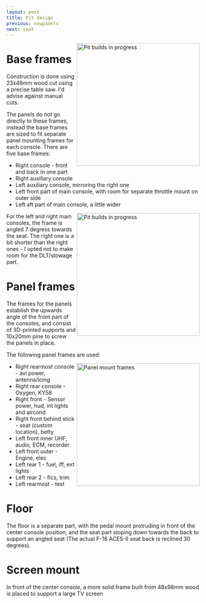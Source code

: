 ```yaml
---
layout: post
title: Pit design
previous: newpanels
next: seat
---
```


<a href="/viperpit/images/full_frames.jpg" border="0"><img align="right" width="320" src="/viperpit/images/full_frames.jpg" alt="Pit builds in progress" /></a>

# Base frames

 Construction is done using 23x48mm wood cut using a precise table saw. I'd advise against manual cuts.

 The panels do not go directly to these frames, instead the base frames are sized to fit separate panel mounting frames for each console. There are five base frames:

* Right console - front and back in one part
* Right auxiliary console
* Left auxiliary console, mirroring the right one
* Left front part of main console, with room for separate throttle mount on outer side
* Left aft part of main console, a little wider

<a href="/viperpit/images/right_console_frame.jpg" border="0"><img align="right" width="320" src="/viperpit/images/right_console_frame.jpg" alt="Pit builds in progress" /></a>

For the left and right main consoles, the frame is angled 7 degress towards the seat. The right one is a bit shorter than the right ones - I opted not to make room for the DLT/stowage part.


# Panel frames

The frames for the panels establish the upwards angle of the front part of the consoles, and consist of 3D-printed supports and 10x20mm pine to screw the panels in place.

The following panel frames are used:

<a href="/viperpit/images/throttle_mount.jpg" border="0"><img width="320" align="right" src="/viperpit/images/throttle_mount.jpg" alt="Panel mount frames" /></a>

* Right rearmost console - avi power, antenna/icing
* Right rear console - Oxygen, KY58
* Right front - Sensor power, hud, int lights and aircond
* Right front behind stick - seat (custom location), betty
* Left front inner UHF, audio, ECM, recorder
* Left front outer - Engine, elec
* Left rear 1 - fuel, iff, ext lights
* Left rear 2 - flcs, trim
* Left rearmost - test

# Floor

The floor is a separate part, with the pedal mount protruding in front of the center console position, and the seat part sloping down towards the back to support an angled seat (The actual F-16 ACES-II seat back is reclined 30 degrees).

# Screen mount

In front of the center console, a more solid frame built from 48x98mm wood is placed to support a large TV screen

